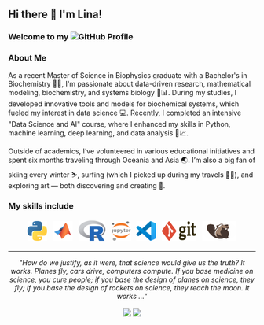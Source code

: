 ## Hi there 👋 I'm Lina!

### Welcome to my <img src="https://img.icons8.com/color/96/000000/github--v1.png" height="30"/>GitHub Profile

### About Me
As a recent Master of Science in Biophysics graduate with a Bachelor's in Biochemistry 👩‍🎓, I'm passionate about data-driven research, mathematical modeling, biochemistry, and systems biology 🔬📊. During my studies, I developed innovative tools and models for biochemical systems, which fueled my interest in data science 💻. Recently, I completed an intensive "Data Science and AI" course, where I enhanced my skills in Python, machine learning, deep learning, and data analysis 🤖📈.

Outside of academics, I’ve volunteered in various educational initiatives and spent six months traveling through Oceania and Asia 🌏. I’m also a big fan of skiing every winter ⛷️, surfing (which I picked up during my travels 🏄‍♂️), and exploring art — both discovering and creating 🎨.

### My skills include

<p align="center">
	<img title="Python" alt="Python" src="https://raw.githubusercontent.com/murasovl/murasovl/master/python.svg" width="40" height="40" style="vertical-align:down; margin:4px"/>
	<img title="Matlab" alt="Matlab" src="https://raw.githubusercontent.com/murasovl/murasovl/master/matlab-svgrepo-com.svg" width="40" height="40" style="vertical-align:down; margin:4px"/>
	<img title="R" alt="R" src="https://raw.githubusercontent.com/murasovl/murasovl/master/r-lang.svg" width="55" style="vertical-align:down; margin:4px"/>
	<img title="Jupyter" alt="Jupyter" src="https://raw.githubusercontent.com/murasovl/murasovl/master/Jupyter_logo.svg" width="40" height="40" style="vertical-align:down; margin:4px"/>
	<img title="VSCode" alt="VSCode" src="https://raw.githubusercontent.com/murasovl/murasovl/master/vscode.svg" width="40" height="40" style="vertical-align:down; margin:4px"/>
	<img title="Git" alt="Git" src="https://raw.githubusercontent.com/murasovl/murasovl/master/git.svg" width="70" height="40" style="vertical-align:down; margin:4px"/>
	<img title="DBeaver" alt="DBeaver" src="https://raw.githubusercontent.com/murasovl/murasovl/master/DBeaver_logo.svg" width="70" height="40" style="vertical-align:down; margin:4px"/>
</p>


<hr>
<p align="center">
   <i>"How do we justify, as it were, that science would give us the truth? It works. Planes fly, cars drive, computers compute. If you base medicine on science, you cure people; if you base the design of planes on science, they fly; if you base the design of rockets on science, they reach the moon. It works …"</i>
   <br>

<br>
<a target="_blank" href="https://www.linkedin.com/in/lina-murasov"><img src="https://img.shields.io/badge/-LinkedIn-0077B5?style=for-the-badge&logo=Linkedin&logoColor=white"></img></a>
<a target="_blank" href="mailto:28linam@gmail.com"><img src="https://img.shields.io/badge/-Gmail-D14836?style=for-the-badge&logo=Gmail&logoColor=white"></img></a>

<br>
</p>   

<!--
**murasovl/murasovl** is a ✨ _special_ ✨ repository because its `README.md` (this file) appears on your GitHub profile.

Here are some ideas to get you started:

- 🔭 I’m currently working on ...
- 🌱 I’m currently learning ...
- 👯 I’m looking to collaborate on ...
- 🤔 I’m looking for help with ...
- 💬 Ask me about ...
- 📫 How to reach me: ...
- 😄 Pronouns: ...
- ⚡ Fun fact: ...
-->
